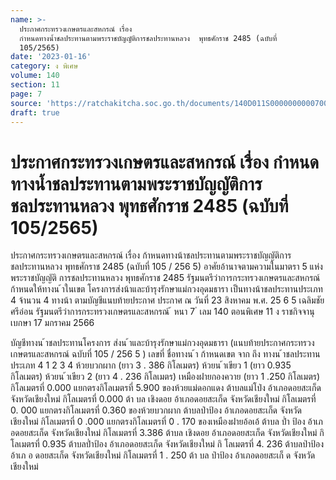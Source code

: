 ```yaml
---
name: >-
  ประกาศกระทรวงเกษตรและสหกรณ์ เรื่อง
  กำหนดทางน้ำชลประทานตามพระราชบัญญัติการชลประทานหลวง  พุทธศักราช 2485 (ฉบับที่
  105/2565)
date: '2023-01-16'
category: ง พิเศษ
volume: 140
section: 11
page: 7
source: 'https://ratchakitcha.soc.go.th/documents/140D011S0000000000700.pdf'
draft: true
---
```


# ประกาศกระทรวงเกษตรและสหกรณ์ เรื่อง กำหนดทางน้ำชลประทานตามพระราชบัญญัติการชลประทานหลวง  พุทธศักราช 2485 (ฉบับที่ 105/2565)

ประกาศกระทรวงเกษตรและสหกรณ์ เรื่อง ก้าหนดทางน้าชลประทานตามพระราชบัญญัติการชลประทานหลวง พุทธศักราช 2485 (ฉบับที่ 105 / 256 5) อาศัยอ้านาจตามความในมาตรา 5 แห่งพระราชบัญญัติ การชลประทานหลวง พุทธศักราช 2485 รัฐมนตรีว่าการกระทรวงเกษตรและสหกรณ์ ก้าหนดให้ทางน ้าในเขต โครงการส่งน้าและบ้ารุงรักษาแม่กวงอุดมธารา เป็นทางน้าชลประทานประเภท 4 จ้านวน 4 ทางน้า ตามบัญชีแนบท้ายประกาศ ประกาศ ณ วันที่ 23 สิงหาคม พ.ศ. 25 6 5 เฉลิมชัย ศรีอ่อน รัฐมนตรีว่าการกระทรวงเกษตรและสหกรณ์ ้ หนา 7 ่ เลม 140 ตอนพิเศษ 11 ง ราชกิจจานุเบกษา 17 มกราคม 2566

บัญชีทางน ้าชลประทานโครงการ ส่งน ้าและบ้ารุงรักษาแม่กวงอุดมธารา (แนบท้ายประกาศกระทรวงเกษตรและสหกรณ์ ฉบับที่ 105 / 256 5 ) เลขที่ ชื่อทางน ้า ก้าหนดเขต จาก ถึง ทางน ้าชลประทานประเภท 4 1 2 3 4 ห้วยบวกผาก (ยาว 3 . 386 กิโลเมตร) ห้วยน ้าเขียว 1 (ยาว 0.935 กิโลเมตร) ห้วยน ้าเขียว 2 (ยาว 4 . 236 กิโลเมตร) เหมืองฝายกองควาย (ยาว 1 .250 กิโลเมตร) กิโลเมตรที่ 0.000 แยกตรงกิโลเมตรที่ 5.900 ของห้วยแม่ดอกแดง ต้าบลแม่โป่ง อ้าเภอดอยสะเก็ด จังหวัดเชียงใหม่ กิโลเมตรที่ 0.000 ต้า บล เชิงดอย อ้าเภอดอยสะเก็ด จังหวัดเชียงใหม่ กิโลเมตรที่ 0. 000 แยกตรงกิโลเมตรที่ 0.360 ของห้วยบวกผาก ต้าบลป่าป้อง อ้าเภอดอยสะเก็ด จังหวัดเชียงใหม่ กิโลเมตรที่ 0 .000 แยกตรงกิโลเมตรที่ 0 . 170 ของเหมืองฝายอ้อเอ้ ต้าบล ป่ำ ป้อง อ้าเภอดอยสะเก็ด จังหวัดเชียงใหม่ กิโลเมตรที่ 3.386 ต้าบล เชิงดอย อ้าเภอดอยสะเก็ด จังหวัดเชียงใหม่ กิ โลเมตรที่ 0.935 ต้าบลป่ำป้อง อ้าเภอดอยสะเก็ด จังหวัดเชียงใหม่ กิ โลเมตรที่ 4. 236 ต้าบลป่าป้อง อ้าเภ อ ดอยสะเก็ด จังหวัดเชียงใหม่ กิโลเมตรที่ 1 . 250 ต้า บล ป่าป้อง อ้าเภอดอยสะเก็ ด จังหวัดเชียงใหม่
